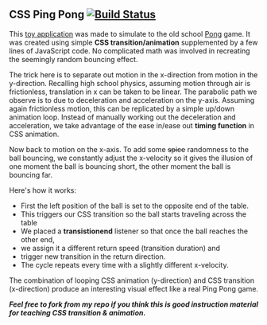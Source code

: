 ## CSS Ping Pong [![Build Status](https://travis-ci.org/yongjun21/css-animation-Ping-Pong.svg?branch=master)](https://travis-ci.org/yongjun21/css-animation-Ping-Pong)

This [toy application](http://css-ping-pong.surge.sh) was made to simulate to the old school [Pong](https://en.wikipedia.org/wiki/Pong) game. It was created using simple **CSS transition/animation** supplemented by a few lines of JavaScript code. No complicated math was involved in recreating the seemingly random bouncing effect.

The trick here is to separate out motion in the x-direction from motion in the y-direction. Recalling high school physics, assuming motion through air is frictionless, translation in x can be taken to be linear. The parabolic path we observe is to due to deceleration and acceleration on the y-axis. Assuming again frictionless motion, this can be replicated by a simple up/down animation loop. Instead of manually working out the deceleration and acceleration, we take advantage of the ease in/ease out **timing function** in CSS animation.

Now back to motion on the x-axis. To add some ~~spice~~ randomness to the ball bouncing, we constantly adjust the x-velocity so it gives the illusion of one moment the ball is bouncing short, the other moment the ball is bouncing far.

Here's how it works:
- First the left position of the ball is set to the opposite end of the table.
- This triggers our CSS transition so the ball starts traveling across the table
- We placed a **transistionend** listener so that once the ball reaches the other end,
- we assign it a different return speed (transition duration) and
- trigger new transition in the return direction.
- The cycle repeats every time with a slightly different x-velocity.

The combination of looping CSS animation (y-direction) and CSS transition (x-direction) produce an interesting visual effect like a real Ping Pong game.

***Feel free to fork from my repo if you think this is good instruction material for teaching CSS transition & animation.***
